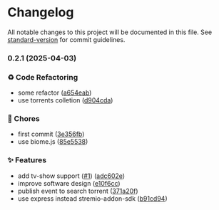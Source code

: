 # Changelog

All notable changes to this project will be documented in this file. See [standard-version](https://github.com/conventional-changelog/standard-version) for commit guidelines.

### 0.2.1 (2025-04-03)


### ♻️ Code Refactoring

* some refactor ([a654eab](https://github.com/mist-company/stremio-addon/commit/a654eabb27c77594c92a64f0729e0bcd4673a121))
* use torrents colletion ([d904cda](https://github.com/mist-company/stremio-addon/commit/d904cda8094ad334f9d2fd83ad554f2e08c00384))


### 🚚 Chores

* first commit ([3e356fb](https://github.com/mist-company/stremio-addon/commit/3e356fbc84a5f694a20ea3e36d79f2ce9302029d))
* use biome.js ([85e5538](https://github.com/mist-company/stremio-addon/commit/85e5538fb9509002d212557d3921a995ed357e62))


### ✨ Features

* add tv-show support ([#1](https://github.com/mist-company/stremio-addon/issues/1)) ([adc602e](https://github.com/mist-company/stremio-addon/commit/adc602e89a54757972ec0e0dbcc0fe922e94cdbf))
* improve software design ([e10f6cc](https://github.com/mist-company/stremio-addon/commit/e10f6cc6cc15d797b44222a1b84e60afe4cfdeb4))
* publish event to search torrent ([371a20f](https://github.com/mist-company/stremio-addon/commit/371a20f7cc64cba3d24f716193fc901c88f7c25d))
* use express instead stremio-addon-sdk ([b91cd94](https://github.com/mist-company/stremio-addon/commit/b91cd947324500171a164c133c8ed8f53685fde0))
